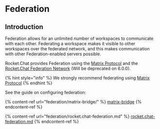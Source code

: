 # Federation

## Introduction

Federation allows for an unlimited number of workspaces to communicate with each other. Federating a workspace makes it visible to other workspaces over the federated network, and this makes communication with other Federation-enabled servers possible.

Rocket.Chat provides Federation using the [Matrix Protocol](https://matrix.org/) and the [Rocket.Chat Federation Network](federation/rocket.chat-federation.md) (Will be deprecated on 6.0.0).

{% hint style="info" %}
We strongly recommend federating using [Matrix Protocol](https://matrix.org/)
{% endhint %}

See the guide on configuring federation:

{% content-ref url="federation/matrix-bridge/" %}
[matrix-bridge](federation/matrix-bridge/)
{% endcontent-ref %}

{% content-ref url="federation/rocket.chat-federation.md" %}
[rocket.chat-federation.md](federation/rocket.chat-federation.md)
{% endcontent-ref %}

##

